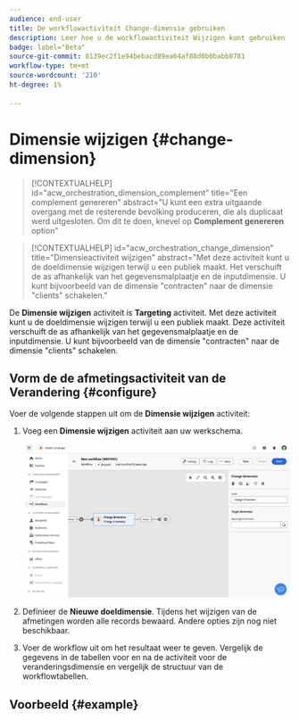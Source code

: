 ```yaml
---
audience: end-user
title: De workflowactiviteit Change-dimensie gebruiken
description: Leer hoe u de workflowactiviteit Wijzigen kunt gebruiken
badge: label="Beta"
source-git-commit: 8139ec2f1e94bebacd89ea64af88d0b0babb8781
workflow-type: tm+mt
source-wordcount: '210'
ht-degree: 1%

---
```



# Dimensie wijzigen {#change-dimension}

>[!CONTEXTUALHELP]
>id="acw_orchestration_dimension_complement"
>title="Een complement genereren"
>abstract="U kunt een extra uitgaande overgang met de resterende bevolking produceren, die als duplicaat werd uitgesloten. Om dit te doen, knevel op **Complement genereren** option"

>[!CONTEXTUALHELP]
>id="acw_orchestration_change_dimension"
>title="Dimensieactiviteit wijzigen"
>abstract="Met deze activiteit kunt u de doeldimensie wijzigen terwijl u een publiek maakt. Het verschuift de as afhankelijk van het gegevensmalplaatje en de inputdimensie. U kunt bijvoorbeeld van de dimensie &quot;contracten&quot; naar de dimensie &quot;clients&quot; schakelen."

De **Dimensie wijzigen** activiteit is **Targeting** activiteit. Met deze activiteit kunt u de doeldimensie wijzigen terwijl u een publiek maakt. Deze activiteit verschuift de as afhankelijk van het gegevensmalplaatje en de inputdimensie. U kunt bijvoorbeeld van de dimensie &quot;contracten&quot; naar de dimensie &quot;clients&quot; schakelen.

## Vorm de de afmetingsactiviteit van de Verandering {#configure}

Voer de volgende stappen uit om de **Dimensie wijzigen** activiteit:

1. Voeg een **Dimensie wijzigen** activiteit aan uw werkschema.

   ![](../assets/workflow-change-dimension.png)

1. Definieer de **Nieuwe doeldimensie**. Tijdens het wijzigen van de afmetingen worden alle records bewaard. Andere opties zijn nog niet beschikbaar.

1. Voer de workflow uit om het resultaat weer te geven. Vergelijk de gegevens in de tabellen voor en na de activiteit voor de veranderingsdimensie en vergelijk de structuur van de workflowtabellen.

## Voorbeeld {#example}


